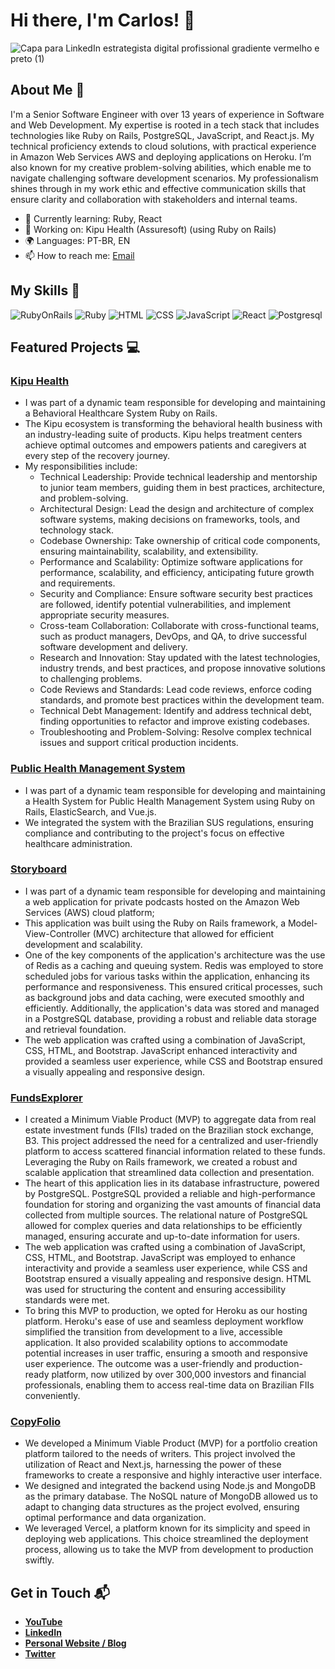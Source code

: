 # Hi there, I'm Carlos! 👋

![Capa para LinkedIn estrategista digital profissional gradiente vermelho e preto (1)](https://github.com/cpeixejr/cpeixejr/assets/38816922/8aa79a20-a011-4091-aba3-84a7bb58478e)


## About Me 🚀

I'm a Senior Software Engineer with over 13 years of experience in Software and Web Development. My expertise is rooted in a tech stack that includes technologies like Ruby on Rails, PostgreSQL, JavaScript, and React.js. My technical proficiency extends to cloud solutions, with practical experience in Amazon Web Services AWS and deploying applications on Heroku. I’m also known for my creative problem-solving abilities, which enable me to navigate challenging software development scenarios. My professionalism shines through in my work ethic and effective communication skills that ensure clarity and collaboration with stakeholders and internal teams.

- 🌱 Currently learning: Ruby, React
- 🔭 Working on: Kipu Health (Assuresoft) (using Ruby on Rails)
- 🌍 Languages: PT-BR, EN
- 📫 How to reach me: [Email](mailto:cpeixejr@gmail.com)

## My Skills 🧠

![RubyOnRails](https://img.shields.io/badge/Ruby_on_Rails-CC0000?style=for-the-badge&logo=ruby-on-rails&logoColor=white)
![Ruby](https://img.shields.io/badge/Ruby-CC342D?style=for-the-badge&logo=ruby&logoColor=white)
![HTML](https://img.shields.io/badge/-HTML-E34F26?style=flat-square&logo=html5&logoColor=white)
![CSS](https://img.shields.io/badge/-CSS-1572B6?style=flat-square&logo=css3&logoColor=white)
![JavaScript](https://img.shields.io/badge/-JavaScript-F7DF1E?style=flat-square&logo=javascript&logoColor=black)
![React](https://img.shields.io/badge/-React-61DAFB?style=flat-square&logo=react&logoColor=black)
![Postgresql](https://img.shields.io/badge/PostgreSQL-316192?style=for-the-badge&logo=postgresql&logoColor=white)

## Featured Projects 💻

### [Kipu Health](https://www.kipuhealth.com/)

- I was part of a dynamic team responsible for developing and maintaining a Behavioral Healthcare System Ruby on Rails.
- The Kipu ecosystem is transforming the behavioral health business with an industry-leading suite of products. Kipu helps treatment centers achieve optimal outcomes and empowers patients and caregivers at every step of the recovery journey.
- My responsibilities include:
    - Technical Leadership: Provide technical leadership and mentorship to junior team members, guiding them in best practices, architecture, and problem-solving.
    - Architectural Design: Lead the design and architecture of complex software systems, making decisions on frameworks, tools, and technology stack.
    - Codebase Ownership: Take ownership of critical code components, ensuring maintainability, scalability, and extensibility.
    - Performance and Scalability: Optimize software applications for performance, scalability, and efficiency, anticipating future growth and requirements.
    - Security and Compliance: Ensure software security best practices are followed, identify potential vulnerabilities, and implement appropriate security measures.
    - Cross-team Collaboration: Collaborate with cross-functional teams, such as product managers, DevOps, and QA, to drive successful software development and delivery.
    - Research and Innovation: Stay updated with the latest technologies, industry trends, and best practices, and propose innovative solutions to challenging problems.
    - Code Reviews and Standards: Lead code reviews, enforce coding standards, and promote best practices within the development team.
    - Technical Debt Management: Identify and address technical debt, finding opportunities to refactor and improve existing codebases.
    - Troubleshooting and Problem-Solving: Resolve complex technical issues and support critical production incidents.

### [Public Health Management System](https://om30.com.br/saude-simples/)

- I was part of a dynamic team responsible for developing and maintaining a Health System for Public Health Management System using Ruby on Rails, ElasticSearch, and Vue.js.
- We integrated the system with the Brazilian SUS regulations, ensuring compliance and contributing to the project's focus on effective healthcare administration.

### [Storyboard](https://new.trystoryboard.com/)

- I was part of a dynamic team responsible for developing and maintaining a web application for private podcasts hosted on the Amazon Web Services (AWS) cloud platform;
- This application was built using the Ruby on Rails framework, a Model-View-Controller (MVC) architecture that allowed for efficient development and scalability.
- One of the key components of the application's architecture was the use of Redis as a caching and queuing system. Redis was employed to store scheduled jobs for various tasks within the application, enhancing its performance and responsiveness. This ensured critical processes, such as background jobs and data caching, were executed smoothly and efficiently. Additionally, the application's data was stored and managed in a PostgreSQL database, providing a robust and reliable data storage and retrieval foundation.
- The web application was crafted using a combination of JavaScript, CSS, HTML, and Bootstrap. JavaScript enhanced interactivity and provided a seamless user experience, while CSS and Bootstrap ensured a visually appealing and responsive design.

### [FundsExplorer](https://www.fundsexplorer.com.br/)

- I created a Minimum Viable Product (MVP) to aggregate data from real estate investment funds (FIIs) traded on the Brazilian stock exchange, B3.
This project addressed the need for a centralized and user-friendly platform to access scattered financial information related to these funds. Leveraging the Ruby on Rails framework, we created a robust and scalable application that streamlined data collection and presentation.
- The heart of this application lies in its database infrastructure, powered by PostgreSQL. PostgreSQL provided a reliable and high-performance foundation for storing and organizing the vast amounts of financial data collected from multiple sources. The relational nature of PostgreSQL allowed for complex queries and data relationships to be efficiently managed, ensuring accurate and up-to-date information for users.
- The web application was crafted using a combination of JavaScript, CSS, HTML, and Bootstrap. JavaScript was employed to enhance interactivity and provide a seamless user experience, while CSS and Bootstrap ensured a visually appealing and responsive design. HTML was used for structuring the content and ensuring accessibility standards were met.
- To bring this MVP to production, we opted for Heroku as our hosting platform. Heroku's ease of use and seamless deployment workflow simplified the transition from development to a live, accessible application. It also provided scalability options to accommodate potential increases in user traffic, ensuring a smooth and responsive user experience.
The outcome was a user-friendly and production-ready platform, now utilized by over 300,000 investors and financial professionals, enabling them to access real-time data on Brazilian FIIs conveniently.


### [CopyFolio](https://www.copyfolio.com.br/)

- We developed a Minimum Viable Product (MVP) for a portfolio creation platform tailored to the needs of writers. This project involved the utilization of React and Next.js, harnessing the power of these frameworks to create a responsive and highly interactive user interface.
- We designed and integrated the backend using Node.js and MongoDB as the primary database. The NoSQL nature of MongoDB allowed us to adapt to changing data structures as the project evolved, ensuring optimal performance and data organization.
- We leveraged Vercel, a platform known for its simplicity and speed in deploying web applications. This choice streamlined the deployment process, allowing us to take the MVP from development to production swiftly.


## Get in Touch 📬

- **[YouTube](https://www.youtube.com/channel/UCZkgI6Sc9PRl_lywhD-IbKg)**
- **[LinkedIn](https://www.linkedin.com/in/carlos-peixoto-0a843332)**
- **[Personal Website / Blog](https://cpeixejr.wordpress.com/)**
- **[Twitter](https://twitter.com/cpeixejr)**



